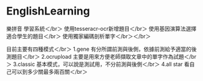 # EnglishLearning
樂拼音 學習系統＜/br＞
使用tesseracr-ocr新增題目＜/br＞
使用基因演算法選擇適合學生的題目＜/br＞
使用獨家編碼剖析單字＜/br＞＜/br＞

目前主要有四種模式＜/br＞
1.gene  有分所謂前測與後側，依據前測給予適當的後測題目＜/br＞
2.ocrupload 主要是用來方便老師擷取文章中的單字作為試題＜/br＞
3.classic 基本模式，可以說是測試用，不分前測與後側＜/br＞
4.all star 看自己可以到多少關最多兩百關＜/br＞
